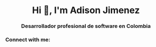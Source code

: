 <h1 align="center">Hi 👋, I'm Adison Jimenez</h1>
<h3 align="center">Desarrollador profesional de software en Colombia</h3>

<h3 align="left">Connect with me:</h3>
<p align="left">
</p>